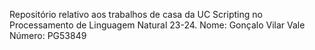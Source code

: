 Repositório relativo aos trabalhos de casa da UC Scripting no Processamento de Linguagem Natural 23-24.
    Nome: Gonçalo Vilar Vale
    Número: PG53849
